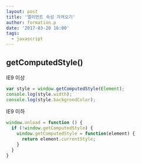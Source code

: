 ```yaml
---
layout: post
title: '엘리먼트 속성 가져오기'
author: formation.p
date: '2017-03-20 16:00'
tags:
  - javascript
---
```


## getComputedStyle()

IE9 이상

```javascript
var style = window.getComputedStyle(Element);
console.log(style.width);
console.log(style.backgrondColor);
```

IE9 이하

```javascript
window.onload = function () {
  if (!window.getComputedStyle) {
    window.getComputedStyle = function(element) {
      return element.currentStyle;
    }
  }
}
```

